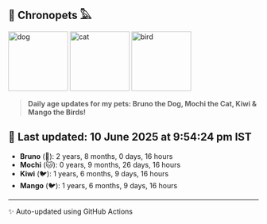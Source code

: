 ## 🐾 Chronopets 𓅓

<img src="https://media.giphy.com/media/3oriO0OEd9QIDdllqo/giphy.gif" width="120" height="120" alt="dog"> <img src="https://media.giphy.com/media/OmK8lulOMQ9XO/giphy.gif" width="120" height="120" alt="cat"> <img src="https://media.giphy.com/media/1dMNq7sH2v5i/giphy.gif" width="120" height="120" alt="bird"> 

> **Daily age updates for my pets: Bruno the Dog, Mochi the Cat, Kiwi & Mango the Birds!**

## 📅 Last updated: 10 June 2025 at 9:54:24 pm IST

- **Bruno** (🐶): 2 years, 8 months, 0 days, 16 hours
- **Mochi** (🐱): 0 years, 9 months, 26 days, 16 hours
- **Kiwi** (🐦): 1 years, 6 months, 9 days, 16 hours
- **Mango** (🐦): 1 years, 6 months, 9 days, 16 hours

---
✨ Auto-updated using GitHub Actions
